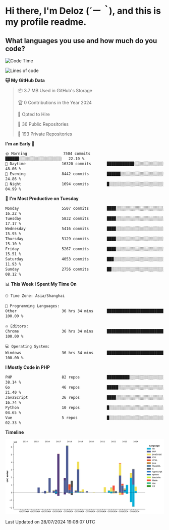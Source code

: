 # **Hi there, I'm Deloz (*´ー｀*), and this is my profile readme.**

## **What languages you use and how much do you code?**

<!--START_SECTION:waka-->
![Code Time](http://img.shields.io/badge/Code%20Time-4%2C498%20hrs%2053%20mins-blue)

![Lines of code](https://img.shields.io/badge/From%20Hello%20World%20I%27ve%20Written-40.0%20million%20lines%20of%20code-blue)

**🐱 My GitHub Data** 

> 📦 3.7 MB Used in GitHub's Storage 
 > 
> 🏆 0 Contributions in the Year 2024
 > 
> 💼 Opted to Hire
 > 
> 📜 36 Public Repositories 
 > 
> 🔑 193 Private Repositories 
 > 
**I'm an Early 🐤** 

```text
🌞 Morning                7504 commits        ██████░░░░░░░░░░░░░░░░░░░   22.10 % 
🌆 Daytime                16320 commits       ████████████░░░░░░░░░░░░░   48.06 % 
🌃 Evening                8442 commits        ██████░░░░░░░░░░░░░░░░░░░   24.86 % 
🌙 Night                  1694 commits        █░░░░░░░░░░░░░░░░░░░░░░░░   04.99 % 
```
📅 **I'm Most Productive on Tuesday** 

```text
Monday                   5507 commits        ████░░░░░░░░░░░░░░░░░░░░░   16.22 % 
Tuesday                  5832 commits        ████░░░░░░░░░░░░░░░░░░░░░   17.17 % 
Wednesday                5416 commits        ████░░░░░░░░░░░░░░░░░░░░░   15.95 % 
Thursday                 5129 commits        ████░░░░░░░░░░░░░░░░░░░░░   15.10 % 
Friday                   5267 commits        ████░░░░░░░░░░░░░░░░░░░░░   15.51 % 
Saturday                 4053 commits        ███░░░░░░░░░░░░░░░░░░░░░░   11.93 % 
Sunday                   2756 commits        ██░░░░░░░░░░░░░░░░░░░░░░░   08.12 % 
```


📊 **This Week I Spent My Time On** 

```text
🕑︎ Time Zone: Asia/Shanghai

💬 Programming Languages: 
Other                    36 hrs 34 mins      █████████████████████████   100.00 % 

🔥 Editors: 
Chrome                   36 hrs 34 mins      █████████████████████████   100.00 % 

💻 Operating System: 
Windows                  36 hrs 34 mins      █████████████████████████   100.00 % 
```

**I Mostly Code in PHP** 

```text
PHP                      82 repos            ██████████░░░░░░░░░░░░░░░   38.14 % 
Go                       46 repos            █████░░░░░░░░░░░░░░░░░░░░   21.40 % 
JavaScript               36 repos            ████░░░░░░░░░░░░░░░░░░░░░   16.74 % 
Python                   10 repos            █░░░░░░░░░░░░░░░░░░░░░░░░   04.65 % 
Vue                      5 repos             █░░░░░░░░░░░░░░░░░░░░░░░░   02.33 % 
```



**Timeline**

![Lines of Code chart](https://raw.githubusercontent.com/deloz/deloz/main/assets/bar_graph.png)


 Last Updated on 28/07/2024 19:08:07 UTC
<!--END_SECTION:waka-->
